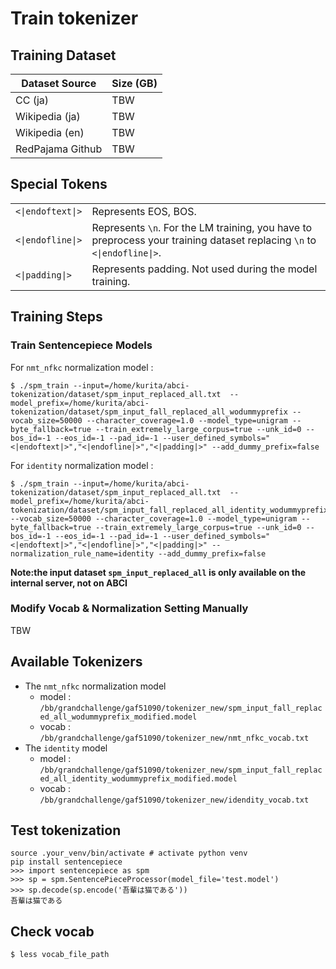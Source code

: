 # Train tokenizer
## Training Dataset
| Dataset Source| Size (GB) |
| - | - |
| CC (ja) | TBW |
| Wikipedia (ja) | TBW |
| Wikipedia (en) | TBW |
| RedPajama Github | TBW |
## Special Tokens
| |  |
| - | - |
| `<\|endoftext\|>` | Represents EOS, BOS. |
| `<\|endofline\|>` | Represents `\n`. For the LM training, you have to preprocess your training dataset replacing `\n` to `<\|endofline\|>`. |
| `<\|padding\|>` | Represents padding. Not used during the model training. |
## Training Steps

### Train Sentencepiece Models
For `nmt_nfkc` normalization model : 
```
$ ./spm_train --input=/home/kurita/abci-tokenization/dataset/spm_input_replaced_all.txt  --model_prefix=/home/kurita/abci-tokenization/dataset/spm_input_fall_replaced_all_wodummyprefix --vocab_size=50000 --character_coverage=1.0 --model_type=unigram --byte_fallback=true --train_extremely_large_corpus=true --unk_id=0 --bos_id=-1 --eos_id=-1 --pad_id=-1 --user_defined_symbols="<|endoftext|>","<|endofline|>","<|padding|>" --add_dummy_prefix=false
```
For `identity` normalization model :
```
$ ./spm_train --input=/home/kurita/abci-tokenization/dataset/spm_input_replaced_all.txt  --model_prefix=/home/kurita/abci-tokenization/dataset/spm_input_fall_replaced_all_identity_wodummyprefix --vocab_size=50000 --character_coverage=1.0 --model_type=unigram --byte_fallback=true --train_extremely_large_corpus=true --unk_id=0 --bos_id=-1 --eos_id=-1 --pad_id=-1 --user_defined_symbols="<|endoftext|>","<|endofline|>","<|padding|>" --normalization_rule_name=identity --add_dummy_prefix=false
```
**Note:the input dataset `spm_input_replaced_all` is only available on the internal server, not on ABCI**
### Modify Vocab & Normalization Setting Manually
TBW
## Available Tokenizers
- The `nmt_nfkc` normalization model
    - model : `/bb/grandchallenge/gaf51090/tokenizer_new/spm_input_fall_replaced_all_wodummyprefix_modified.model`
    - vocab : `/bb/grandchallenge/gaf51090/tokenizer_new/nmt_nfkc_vocab.txt`
- The `identity` model
    - model : `/bb/grandchallenge/gaf51090/tokenizer_new/spm_input_fall_replaced_all_identity_wodummyprefix_modified.model`
    - vocab : `/bb/grandchallenge/gaf51090/tokenizer_new/idendity_vocab.txt`

## Test tokenization
```
source .your_venv/bin/activate # activate python venv
pip install sentencepiece
>>> import sentencepiece as spm
>>> sp = spm.SentencePieceProcessor(model_file='test.model')
>>> sp.decode(sp.encode('吾輩は猫である'))
吾輩は猫である
```

## Check vocab
```
$ less vocab_file_path
```